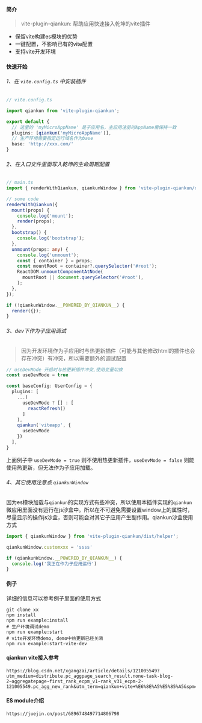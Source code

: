 #### 简介

> vite-plugin-qiankun: 帮助应用快速接入乾坤的vite插件

- 保留vite构建es模块的优势
- 一键配置，不影响已有的vite配置
- 支持vite开发环境

#### 快速开始

###### 1、在 `vite.config.ts` 中安装插件
```typescript
// vite.config.ts

import qiankun from 'vite-plugin-qiankun';

export default {
  // 这里的 'myMicroAppName' 是子应用名，主应用注册时AppName需保持一致
  plugins: [qiankun('myMicroAppName')],
  // 生产环境需要指定运行域名作为base
  base: 'http://xxx.com/'
}
```
###### 2、在入口文件里面写入乾坤的生命周期配置

```typescript
// main.ts
import { renderWithQiankun, qiankunWindow } from 'vite-plugin-qiankun/dist/helper';

// some code
renderWithQiankun({
  mount(props) {
    console.log('mount');
    render(props);
  },
  bootstrap() {
    console.log('bootstrap');
  },
  unmount(props: any) {
    console.log('unmount');
    const { container } = props;
    const mountRoot = container?.querySelector('#root');
    ReactDOM.unmountComponentAtNode(
      mountRoot || document.querySelector('#root'),
    );
  },
});

if (!qiankunWindow.__POWERED_BY_QIANKUN__) {
  render({});
}
```

###### 3、dev下作为子应用调试

> 因为开发环境作为子应用时与热更新插件（可能与其他修改html的插件也会存在冲突）有冲突，所以需要额外的调试配置

```typescript
// useDevMode 开启时与热更新插件冲突,使用变量切换
const useDevMode = true

const baseConfig: UserConfig = {
  plugins: [
    ...(
      useDevMode ? [] : [
        reactRefresh()
      ]
    ),
    qiankun('viteapp', {
      useDevMode
    })
  ],
}
```
上面例子中 `useDevMode = true` 则不使用热更新插件，`useDevMode = false` 则能使用热更新，但无法作为子应用加载。

###### 4、其它使用注意点 `qiankunWindow`

因为es模块加载与`qiankun`的实现方式有些冲突，所以使用本插件实现的`qiankun`微应用里面没有运行在js沙盒中。所以在不可避免需要设置window上的属性时，尽量显示的操作js沙盒，否则可能会对其它子应用产生副作用。qiankun沙盒使用方式
```typescript
import { qiankunWindow } from 'vite-plugin-qiankun/dist/helper';

qiankunWindow.customxxx = 'ssss'

if (qiankunWindow.__POWERED_BY_QIANKUN__) {
  console.log('我正在作为子应用运行')
}

```

#### 例子

详细的信息可以参考例子里面的使用方式
 ```
git clone xx
npm install
npm run example:install
# 生产环境调试demo
npm run example:start
# vite开发环境demo, demo中热更新已经关闭
npm run example:start-vite-dev
```

#### qiankun vite接入参考
 ```
https://blog.csdn.net/xgangzai/article/details/121005549?utm_medium=distribute.pc_aggpage_search_result.none-task-blog-2~aggregatepage~first_rank_ecpm_v1~rank_v31_ecpm-2-121005549.pc_agg_new_rank&utm_term=qiankun+vite+%E6%8E%A5%E5%85%A5&spm=1000.2123.3001.4430

 ```
 
#### ES module介绍
 ```
 https://juejin.cn/post/6896748497714806798
 ```
